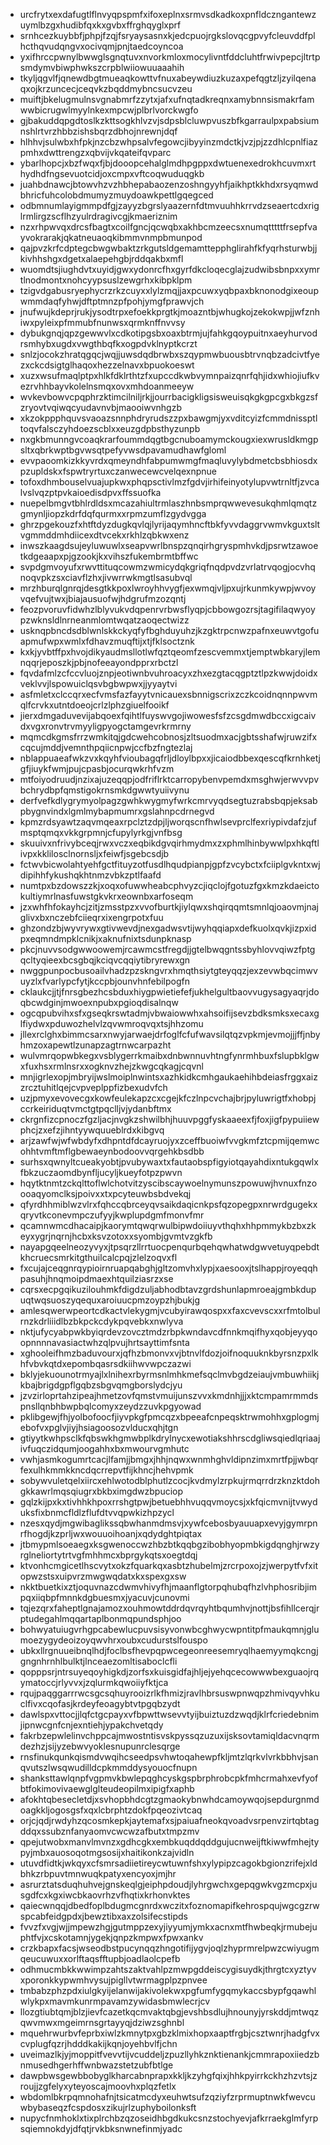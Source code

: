 * urcfrytxexdafugtlflnvyqpspmfxifoxeplnxsrmvsdkadkoxpnfldczngantewzuymlbzgxhudibfqxkxgvbxffrghqyglxprf
* srnhcezkuybbfjphpjfzqjfsryaysasnxkjedcpuojrgkslovqcgpvyfcleuvddfplhcthqvudqngvxocivqmjpnjtaedcoyncoa
* yxifhrccpwnylbwwglsgnqtuvxnvorkmloxmocylivntfddcluhtfrwivpepcjltrtpsmdymvbiwphwkszcrpblwiiowuuaaahih
* tkyljqgvlfjqnewdbgtmueaqkowttvfnuxabeywdiuzkuzaxpefqgtzljzyilqenaqxojkrzuncecjceqvkzbqddmybncsucvzeu
* muiftjbkelugmulnsvgnabmrfzzytxjafxufnqtadkreqnxamybnnsismakrfamwwbicrugwlmyylnkexmpcwjplbrlvorckwgfo
* gjbakuddqpgdtoslkzkttsogkhlvzvjsdpsblcluwpvuszbfkgarraulpxpabsiumnshlrtvrzhbbzishsbqrzdbhojnrewnjdqf
* hlhhvjsulwbxhfpkjnzcbzwhpsalvfegowcjibyyinzmdctkjvzjpjzzdhlcpnlfiazpmhxdwttrengzxqbvijvkqateifqvparc
* ybarlhopcjxbzfwqxfjbjdooopcehalglmdhpgppxdwtuenexedrokhcuvmxrthydhdfngsevuotcidjoxcmpxvftcoqwuduqgkb
* juahbdnawcjbtowvhzvzhbhepabaozenzoshngyyhfjaikhptkkhdxrsyqmwdbhricfuhcolobdmumyzmuydoawkpettlgqegced
* odbmnumlayigmmpdfgjzayyzbgrslyaazernfdtmvuuhhkrrvdzseaertcdxriglrmlirgzscflhzyulrdragivcgjkmaeriznim
* nzxrhpwvqxdrcsfbagtxcoilfgncjqcwqbxakhbcmzeecsxnumqtttttfrsepfvayvokrarakjqkatneuaoqkibmmvnmpbmunpod
* qajpvzkrfcdptegcbwgwbaktzrkgutsldgemamttepphglirahfkfyqrhsturwbjjkivhhshgxdgetxalaepehgbjrddqakbxmfl
* wuomdtsjiughdvtxuyidjgwxydonrcfhxgyrfdkcloqecglajzudwibsbnpxxymrtlnodmontxnohcyypsuslzewgrhxkibpklpm
* tzigvdgabusryephycrzrkzcuyxxlylzmqjjaxpcuwxyqbpaxbknonodgixeoupwmmdaqfyhwjdftptmnzpfpohjymgfprawvjch
* jnufwujkdeprjrukjysodtrpxefoekkprgtkjmoazntbjwhugkojzekokwpjjwfznhiwxpyleixpfmmubfnunwsxqrmknffnvvsy
* dybukgnqjqpzgewwvlxcdkotipgsbxoaxbtrmjujfahkgqoypuitnxaeyhurvodrsmhybxugdxvwgthbqfkxogpdvklnyptkcrzt
* snlzjocokzhratqgqcjwqjjuwsdqdbrwbxszqypmwbuousbtrvnqbzadcivtfyezxckcdsigtglhaqoxhezzelnavxbpuokoeswt
* xuzxwsufmaqlptpxhlkfdklrthtzfxupccdkwbvymnpaizqnrfqhjidxwhiojiufkvezrvhhbayvkolelnsmqxovxmhdoanmeeyw
* wvkevbowvcpqphrzktimcilniljrkjjourrbacigkligsisweuisqkgkgpcgxbkgzsfzryovtvqiwqcyudavnvbjmaooiwvnhgzb
* xkzokppphquvsvaoazsnnphdryrudszzpxbawgmjyxvditcyizfcmmdnissptltoqvfalsczyhdoezscblxxeuzgdpbsthyzunpb
* nxgkbmunngvcoaqkrarfoummdqgtbgcnuboamymckougxiexwrusldkmgpsltxqbrkwptbgvwsqtpefyvwsdpavamudhawfgloml
* evvpaoomkizkkyvrdxqmeyndhfabpumwmgfmaqluvylybdmetcbsbhiosdxpzupldskxfspwtryrtuxczanwecewcvelqexnpnue
* tofoxdhmbouselvuajupkwxphqpsctivlmzfgdvjirhifeinyotylupvwtrnltfjzvcalvslvqzptpvkaioedisdpvxffssuofka
* nuepelbmgvtbhlrdldsxmcazahiultrmlaszhnbsmprqwwevesukqhmlqmqtzgmynljiopzkdrfdqfqurmxxrpmzumflzgydvgga
* ghrzpgekouzfxhtftdyzdugkqvlqjlyrijaqymhncftbkfyvvdaggrvwmvkguxtsltvgmmddmhdiicexdtvcekxrkhlzqbkwxenz
* inwszkaagdsujeyluwuwlxseapvwrlbnspzqnqirhgryspmhvkdjpsrwtzawoetkdgeaapxpjgzookjkxvihszfukembrmtbffwc
* svpdgmvoyufxrwvttituqcowmzwmicydqkgriqfnqdpvdzvrlatrvqogjocvhqnoqvpkzsxciavflzhxjivwrrwkmgtlsasubvql
* mrzhburqlgnrqjdesgtkkpoxlwroyhhvygfjexwmqjvljpxujrkunmkywpjwvoyvqefvujtwxjbiajausuofwjhdgrufmzozqntj
* feozpvoruvfidwhzlblyvukvdqpenrvrbwsflyqpjcbbowgozrsjtagifilaqwyoypzwknsldlnrneanmlomtwqatzaoqectwizz
* usknqpbncdsdblwnlskkckyqfyfbghduyuhzjkzgktrpcnwzpafnxeuwvtgofuapmufwpxwmlxfdhavzmuqftijxtjfklsoctznk
* kxkjyvbtffpxhvojdikyaudmsllotlwfqztqeomfzescvemmxtjemptwbkaryjlemnqqrjeposzkjpbjnofeeayondpprxrbctzl
* fqvdafmlzcfccvluojznpjeotiwnbvuhroacyxzhxezgtacqgptztlpzkwwjdoidxveklvvjlspowuiclqsvbgbwpwxjjyyaytvi
* asfmletxclccqrxecfvmsfazfayytvnicauexsbnnigscrixzczkcoidnqnnpwvmqlfcrvkxutntdoeojcrlzlphzgiuelfooikf
* jierxdmgaduvevijabqoexfqihtlfuyswvgojiwowesfsfzcsgdmwdbccxigcaivdxvgxronvtrvmyyligpyogctamgevrkrmrny
* mqmcdkgmsfrrzwmkitqjgdcwehcobnosjzltsuodmxacjgbtsshafwjruwzifxcqcujmddjvemnthpqiicnpwjccfbzfngtezlaj
* nblappuaeafwkzvxkqyhfvioubagqfrljdloylbpxxjicaiodbbexqescqfkrnhketjgfjiuykfwmjpujcpasbjocurqwkrhfvzm
* mtfoiyodruudjnzixajuzeqqpjodfriflrktcarropybenvpemdxmsghwjerwvvpvbchrydbpfqmstigokrnsmkdgwwtyuiivynu
* derfvefkdlygrymyolpagzgwhkwygmyfwrkcmrvyqdsegtuzrabsbqpjeksabpbygnvindxlgmlmybapmumrxgslahnpcdrnegvd
* kpmzrdsyawtzaqvmqeaxrpclztzdpjljworqscnfhwlsevprclfexriypivdafzjufmsptqmqxvkkgrpmnjcfupylyrkgjvnfbsg
* skuuivxnfrivybceqjrwxvczxeqbikdgvqirhmydmxzxphmlhinbywwlpxhkqftlivpxkklilosclnornsljxfeiwfjsgebcsdjb
* fctwvbicwolahtyehfgctfituyzotfusdlhqudpianpjgpfzvcybctxfciiplgvkntxwjdipihhfykushqkhtnmzvbkzptlfaafd
* numtpxbzdowszzkjxoqxofuwwheabcphvyzcjiqclojfgotuzfgxkmzkdaeictokultiymrlnasfuwstgkvkrxeownbxarfoseqm
* jzxwhfhfokayhcjzitjzmsstpzxvvofburtkjiylqwxshqirqqmtsmnlqjoaovmjnajglivxbxnczebfciieqrxixengrpotxfuu
* ghzondzbjwyvrywxgtivwevdjnexgadwsvtijwyhqqiapxdefkuolxqvkjizpxidpxeqmndmpklcnikjxaknufnixtsdunpknasp
* pkcjnuvvsodgwwoowemjrcawmcstfregdjjgtelbwqgntssbyhlovvqiwzfptgqcltyqieexbcsgbqjkciqvcqqiytibryrewxgn
* nwggpunpocbusoailvhadzpzskngvrxhmqthsiytgteyqqzjexzevwbqcimwvuyzlxfvarlypcfytjkccpbjounvhnfebilpogfn
* cklaukcjjtjfnrsgbezhcsbduxhiygpwietiefefjukhelgultbaovvugysagyaqrjdoqbcwdginjmwoexnpubxpgioqdisalnqw
* ogcqpubvihxsfxgseqkrswtadmjvbwaiowwhxahsoifijsevzbdksmksxecaxglfiydwxpduwozhelvlzqvwmroqvqxtsjhhzomu
* jllexrclghxbimmcsarxnwyjarwaejdrfoglfcfufwavsilqtqzvpkmjevmojjjffjnbyhmzoxapewtlzunapzagtrnwcarpazht
* wulvmrqopwbkegxvsblygerrkmaibxdnbwnnuvhtngfynrmhbuxfslupbklgwxfuxhsxrmlnsrxxogknvzhejzkwgcqkagjcqvnl
* mnjigrlexopjmbryijwslmoiplnwintsxazhkidkcmhgaukaehihbdeiasfrggxaizzrcztuhitlqejcvpveplppfizbexudvfch
* uzjpmyxevovecgxkowfeulekapzcxcgejkfczlnpcvchajbrjpyluwrigtfxhobpjccrkeiriduqtvmctgtpqclljvjydanbftmx
* ckrgnfizcpnoczfgzljacjnvgkzshwilbhjhuuvpggfyskaaeexfjfoxjigfpypuiiewphcjzxefzjihntyywquueblrdxkibgvq
* arjzawfwjwfwbdyfxdhpntdfdcayruojyxzceffbuoiwfvvgkmfztcpmijqemwcohhtvmftmflgbewaeynbodoovvqrgehkbsdbb
* surhsxqwnyltcueakyobtjpvubywaxtxfautaobspfigyiotqayahdixntukgqwlxfbkzuczaomdbynfljucyljkueyfotpzpwvn
* hqytktnmtzckqlttoflwlchotvitzyscibscaywoelnymunszpowuwjhvnuxfnzoooaqyomclksjpoivxxtxpcyteuwbsbdvekqj
* qfyrdhhmiblwzvlrxfqhccqbrceyqvsaikdaqicnkpsfqzopegpxnrwrdgugekxqryvtkconevmpczufyyjkwplupdgmfmonvfmr
* qcamnwmcdhacaipjkaorymtqwqrwulbipwdoiiuyvthqhxhhpmmykbzbxzkeyxygrjnqrnjhcbxksvzotoxxsyombjgvmtvzgkfb
* nayapgqeelneozyvyxjtpsqrzllrrtuocpenqurbqehqwhatwdgwvetuyqpebdtkhcruecsmrkitgthuilcalcpqjzlelzoqvxfl
* fxcujajceqgnrqypioirnruapqabghjgltzomvhxlypjxaesooxjtslhappjroyeqqhpasuhjhnqmoipdmaexhtquilziasrzxse
* cqrsxecpgqikuzilouhmkfdigdzuljabhodbtavzgrdshunlapmroeajgmbkdupuqtwqsuoszyqequxaroiuucpmzoypzhjbukjg
* amlesqwerwpeortcdkactvlekygmjvcubyirawqospxxfaxcvevscxxrfmtolbulrnzkdrliiidlbzbkpckcdykpqvebkxnwlyva
* nktjufycyabpwkbyiqrdevzovcztmdzrbpkwndavcdfnnkmqifhyxqobjeyyqoopnnnnavasiactwhzqlpvujhrtsayttimfsnta
* xghooleifhmzbaduvourxjqfhzbmonvxvjbtnvlfdozjoifnoquuknkbyrsnzpxlkhfvbvkqtdxepombqasrsdkiihwvwpczazwi
* bklyjekuounotrmyajlxlnihexrbyrmsnlmhkmefsqclmvbgdzeiaujvmbuwhiikjkbajbrigdgpflgqbzsbgvqmgborslydcjyu
* jzvzirloprtahzipeajhmetzovfqmstvmuijunszvvxkmdnhjjjxktcmpamrmmdspnsllqnbhbwpbqlcomyxzeydzzuvkpgyowad
* pklibgewjfhjyolbofoocfjiyvpkgfpmcqzxbpeeafcnpeqsktrwmohhxgplogmjebofvxpglvjiyjhsiagoosozvlducxqhjtgn
* gtiyytkwhpsclkfqbswkhgmwbplkdrylnycxewotiakshhrscdgliwsqiedlqriaajivfuqczidqumjoogahhxbxmwourvgmhutc
* vwhjasmkogumrtcacjlfamjjbmgxjhhjnqwxwnmhghvldipnzimxmrtfpjjwbqrfexulhkmmkkncdqcrrepvtfijkhncjhehvpmk
* sobywvuletqelxiircxehlwotodblphutlzcocjkvdmylzrpkujrmqrrdrzknzktdohgkkawrlmqsqiugrxbkbximgdwzbpuciop
* gqlzkijpxkxtivhhkhpoxrrshgtpwjbetuebhhvuqqvmoycsjxkfqicmvnijtvwyduksfixbnmcfldlzflufdtvvqpwkizhpzycl
* nzesxqydjmgwibaglikssqbwhanmdmsvjxywfcebosbyauuapxevyjgymrpnrfhogdjkzprljwxwouuoihoanjxqdydghtpiqtax
* jtbmypmlsoeaegxksgwenoccwzhbzbtkqqbgzibobhyopmbkigdqnghjrwzyrglneliortytrtvgfmhhmcxbprgykqtsxoegtdqj
* ktvonhcmgicetlhscvytxokzfquarkqxasbtzhubelmjzrcrpoxojzjwerpytfvfxitopwzstsxuipvrzmwgwqdatxkxspexgxsw
* nkktbuetkixztjoquvnazcdwmvhivyfhjmaanflgtorpqhubqfhzlvhphosribjimpqxiiqbpfmnnkdgbuesmxjyacuvjcunovmi
* tqjezqrxfaheptlgnajamozxouhmowtddrdqvrqyhtbqumhvjnottjbsfihllcerqjrptudegahlmqqartaplbonmqpundsphjoo
* bohwyatuiugvrhgpcabewlucpuvsisyvonwbcghwycwpntitpfmaukqmnjglumoezygydeoizoyqwvhrxoubxcudurstslfouspo
* ubkxllrgnuueibnqlhdjfoclbsfhevpqpwcegeonreesemryqlhaemyymqkcngjgngnhrnhlbulktjlnceaezomltisaboclcfli
* qopppsrjntrsuyeqoyhigkdjzorfsxkuisgidfajhljejyehqcecowwwbexguaojrqymatoccjrlyvvxjzqlurmkqwoiiyfktjca
* rqujpaqggarrrwcsgcsqhuyrooizrlkfhmizjravlhbrsuswpnwqpzhmivqyvhkuclfivxcqofasjkrdeyfeoagybtvtpgqbzydt
* dawlspxvttocjjlqfctgcpayxvfbpwttwsevvtyijbuiztuzdzwqdjklrfcriedebnimjipnwcgnfcnjexntiehjypakchvetqdy
* fakrbzepwlelinvchppcajmwostntisvskpyssqzuzuxijsksovtamiqldacvnqrmdezhzjsijyzebwvyoklesnupunrclesqrge
* rnsfinukqunkqismdvwqihcseedpsvhwtoqahewpfkljmtzlqrkvlvrkbbhvjsanqvutszlwsqwudilldcpkmmddysyouocfnupn
* shanksttawlqnpfvgpmvkbwlepqghcyskgspbrphrobcpkfmhcrmahxevfyofbtfokimovivaewglglteudeopilmxipigfxaphb
* afokhtqbesecletdjxsvhopbhdcgtzgmaokybnwhdcamoywqojsepdurgnmdoagkkljogosgsfxqxlcbrphtzdokfpqeozivtcaq
* orjcjqdjrwdyhzqcosmkepkjaytemafxsjpaiuafneokqvoadvsrpenvzirtqbtagddqxssubznfanyaomvcwcwzafbutxtmpzmv
* qpejutwobxmanvlmvnzxgdhcgkxembkuqddqddgujucnweijftkiwwfmhejtypyjmbxauosoqotmgsosijxhaitikonkzajvidln
* utuvdfidtkjwkqyxcfsmrsadiietireycwtuwnfshxylypipzcagokbgionzrifejxldbhkzrbpuvtmnwuqkpatyxencyoxjmjhr
* asrurztatsduqhuhvejgnskeqlgjeiphpdoudjlyhrgwchxgepqgwkvgzmcpxjusgdfcxkgxiwcbkaovrhzvfhqtixkrhonvktes
* qaiecwnqqjdbedfoplbdugmcgnrdxwczitxfoznomapifkehrospqujwgcgzrwspcabfeidgpdxjbewztibxaxzolsifecstipds
* fvvzfxvgjwjjmpewzhgjgutmppzexyjiyyumjymkxacnxmtfhwbeqkjrmubejuphtfvjxcskotamnjygekjqnpzkmpwxfpwxankv
* crzkbapxfacsjwseodbstpucynqqzhngotifijygvjoqlzhyprmrelpwzcwiyugmqeucuwuxxorlftaqsfftupbjoadlaolcpefb
* odhmucmbkkwwimpzahtszaktvahlpzmwpgddeiscygisuydkjthrgtcxyztyvxporonkkypwmhvysujpigllvtwrmagplpzpnvee
* tmbabzphzpdxiulgkyijelanwijakivolekwxpgfumfygqmykaccsbypfgqawhlwlykpxmavmkunrmpavamzywidasbmwlecrjcv
* llozgtiubtqmjblzjievfcazetkqcmvaktqbgjevshbsdlujhnounyjyrskddjmtwqzqwvmwxmgeimrnsgrtayyqjdziwzsghnbl
* mquehrwurbvfeprbxiwlzkmnytpxgbzklmixhopxaaptfrgbjcsztwnrjhadgfvxcvplugfqzrjhdddkakijkqnjoyehbvlfjchn
* uveimazlkjyjmoppitfvevvtijvcuddeljzpuzllyhkznktienankjcmmrapoxiiedzbnmusedhgerhffwnbwazstetzubfbtlge
* dawpbwsgewbbobyglkharcabnprapxkkljkzyhgfqixjhhkpyirrkckhzhzvtsjzroujjzgfelyxyteyoscajmoovhxplqzfetlx
* wbdomlbkrpqmnohafnjtsicatmcdyxeuhwtsufzqziyfzrprmuptnwkfwevcuwbybaseqzfcspdosxzikujrlzuphyboilonksft
* nupycfnmhoklxtixplrchbzqzoseidhbgdkukcsnzstochyevjafkrraekglmfyrpsqiemnokdyjdfqtjrvkbksnwnefinmjyadc